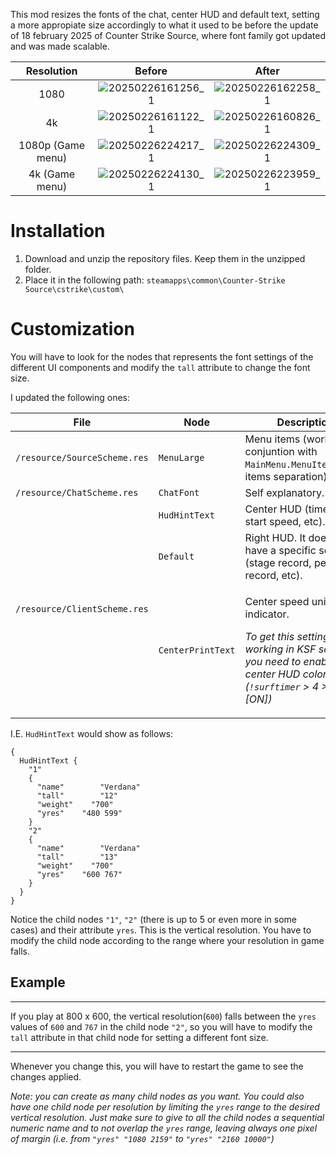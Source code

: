 This mod resizes the fonts of the chat, center HUD and default text, setting a more appropiate size accordingly to what it used to be before the update of 18 february 2025 of Counter Strike Source, where font family got updated and was made scalable.

| Resolution     |      Before      |  After  |
|:--------------:|:----------------:|:-------:|
| 1080 | ![20250226161256_1](https://github.com/user-attachments/assets/381465ee-89e5-4b7e-b6e7-42d21d33aa6e)| ![20250226162258_1](https://github.com/user-attachments/assets/95e84edd-748f-4ff8-8a8a-d771f927603d) |
| 4k   | ![20250226161122_1](https://github.com/user-attachments/assets/2c6d0f35-bb72-403b-a3f0-3cc75a1ab2c6)| ![20250226160826_1](https://github.com/user-attachments/assets/329aceed-d0df-40ed-9f65-b8167545539a) |
| 1080p (Game menu)   | ![20250226224217_1](https://github.com/user-attachments/assets/f1d668ed-463f-49bc-8fed-1bc24323e439) | ![20250226224309_1](https://github.com/user-attachments/assets/c4056171-b40a-489b-b0d2-9acaa122d6ce) |
| 4k (Game menu)   | ![20250226224130_1](https://github.com/user-attachments/assets/ed45ff12-4bef-4325-9923-b14beb99ee12)| ![20250226223959_1](https://github.com/user-attachments/assets/df5636a4-754b-41c0-9040-c9114da23ae2) |

# Installation
1. Download and unzip the repository files. Keep them in the unzipped folder.
2. Place it in the following path: ``steamapps\common\Counter-Strike Source\cstrike\custom\``

# Customization

You will have to look for the nodes that represents the font settings of the different UI components and modify the `tall` attribute to change the font size. 

I updated the following ones:
<table>
    <thead>
        <tr>
            <th>File</th>
            <th>Node</th>
            <th>Description</th>
        </tr>
    </thead>
    <tbody>
        <tr>
            <td><code>/resource/SourceScheme.res</code></td>
            <td><code>MenuLarge</code></td>
            <td>Menu items (works in conjuntion with <code>MainMenu.MenuItemHeight</code>, items separation).</td>
        </tr>
         <tr>
            <td><code>/resource/ChatScheme.res</code></td>
            <td><code>ChatFont</code></td>
            <td>Self explanatory.</td>
        </tr>
        <tr>
            <td rowspan=3><code>/resource/ClientScheme.res</code></td>
            <td><code>HudHintText</code></td>
            <td>Center HUD (time, zone, start speed, etc).</td>
        </tr>
        <tr>
            <td><code>Default</code></td>
            <td>Right HUD. It doesn't have a specific setting (stage record, personal record, etc).</td>
        </tr>
        <tr>
            <td><code>CenterPrintText</code></td>
            <td><p>Center speed units indicator.</p><p><i>To get this setting working in KSF servers, you need to enable the center HUD color option (<code>!surftimer</code> > 4 > 2 = [ON])</i></p></td>
        </tr>
    </tbody>
</table>

I.E.  `HudHintText` would show as follows:
```
{
  HudHintText {
    "1"
    {
      "name"        "Verdana"
      "tall"        "12"
      "weight"    "700"
      "yres"    "480 599"
    }
    "2"
    {
      "name"        "Verdana"
      "tall"        "13"
      "weight"    "700"
      "yres"    "600 767"
    }
  }
}
```
Notice the child nodes `"1"`, `"2"` (there is up to 5 or even more in some cases) and their attribute `yres`. This is the vertical resolution. You have to modify the child node according to the range where your resolution in game falls.

## Example
<hr>
If you play at 800 x 600, the vertical resolution(<code>600</code>) falls between the <code>yres</code> values of <code>600</code> and <code>767</code> in the child node <code>"2"</code>, so you will have to modify the <code>tall</code> attribute in that child node for setting a different font size.
<hr>

Whenever you change this, you will have to restart the game to see the changes applied.

*Note: you can create as many child nodes as you want. 
You could also have one child node per resolution by limiting the `yres` range to the desired vertical resolution. Just make sure to give to all the child nodes a sequential numeric name and to not overlap the `yres` range, leaving always one pixel of margin (i.e. from `"yres" "1080 2159"` to `"yres" "2160 10000"`)*
